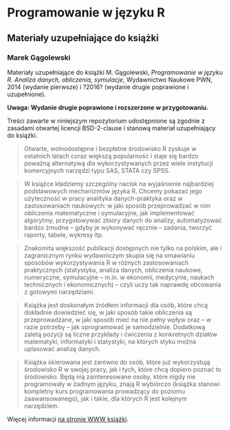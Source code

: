 # Programowanie w języku R #
## Materiały uzupełniające do książki ##
### Marek Gągolewski ###


Materiały uzupełniające do książki
M. Gągolewski, *Programowanie w języku R. Analiza danych, obliczenia, symulacje*,
Wydawnictwo Naukowe PWN, 2014 (wydanie pierwsze) i ?2016? (wydanie drugie
poprawione i uzupełnione).

**Uwaga: Wydanie drugie poprawione i rozszerzone w przygotowaniu.**

Treści zawarte w niniejszym repozytorium
udostępnione są zgodnie z zasadami otwartej licencji BSD-2-clause
i stanową materiał uzupełniający do książki.


> Otwarte, wolnodostępne i bezpłatne środowisko R zyskuje w ostatnich latach
> coraz większą popularność i staje się bardzo poważną alternatywą dla
> wykorzystywanych przez wiele instytucji komercyjnych narzędzi typu SAS, STATA
> czy SPSS.

> W książce kładziemy szczególny nacisk na wyjaśnienie najbardziej podstawowych
> mechanizmów języka R. Chcemy pokazać jego użyteczność w pracy analityka
> danych-praktyka oraz w zastosowaniach naukowych: w jaki sposób przeprowadzać w
> nim obliczenia matematyczne i symulacyjne, jak implementować algorytmy,
> przygotowywać zbiory danych do analizy, automatyzować bardzo żmudne – gdyby je
> wykonywać ręcznie – zadania, tworzyć raporty, tabele, wykresy itp.

> Znakomita większość publikacji dostępnych nie tylko na polskim, ale i
> zagranicznym rynku wydawniczym skupia się na omawianiu sposobów wykorzystywania
> R w różnych zastosowaniach praktycznych (statystyka, analiza danych, obliczenia
> naukowe, numeryczne, symulacyjne – m.in. w ekonomii, medycynie, naukach
> technicznych i ekonomicznych) – czyli uczy tak naprawdę obcowania z gotowymi
> narzędziami.

> Książka jest doskonałym źródłem informacji dla osób, które chcą dokładnie
> dowiedzieć się, w jaki sposób takie obliczenia są przeprowadzane, w jaki sposób
> mieć na nie pełny wpływ oraz – w razie potrzeby – jak oprogramować je
> samodzielnie. Dodatkową zaletą pozycji są liczne przykłady i ćwiczenia z
> konkretnych działów matematyki, informatyki i statystyki, na których styku można
> uplasować analizę danych.

> Książka skierowana jest zarówno do osób, które już wykorzystują środowisko R
> w swojej pracy, jak i tych, które chcą dopiero poznać to środowisko. Będą nią
> zainteresowane osoby, które nigdy nie programowały w żadnym języku, znają R
> wybiórczo (książka stanowi kompletny kurs programowania prowadzący do poziomu
> zaawansowanego), jak i takie, dla których R jest kolejnym narzędziem.

Więcej informacji [na stronie WWW książki](http://www.gagolewski.com/publications/programowanier/).
